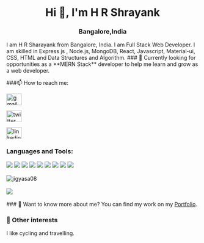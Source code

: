 

<!--
**hrshrayank/hrshrayank** is a ✨ _special_ ✨ repository because its `README.md` (this file) appears on your GitHub profile.

-->
<h1 align="center">Hi 👋, I'm H R Shrayank</h1>
<h3 align="center">Bangalore,India</h3>
I am H R Sharayank from Bangalore, India. I am Full Stack Web Developer. I am skilled in Express js , Node.js, MongoDB, React, Javascript, Material-ui, CSS, HTML and Data Structures and Algorithm.
### 🌱 Currently looking for opportunities as a **MERN Stack** developer to help me learn and grow as a web developer.

###📫 How to reach me: 

<p align="left">
   <a href="mailto:hrshrayank77@gmail.com" target="blank"><img align="center" src=" https://cdn.jsdelivr.net/npm/simple-icons@3.0.1/icons/gmail.svg" alt="gmail" height="30" width="40" /></a>
 
  <a href="https://twitter.com/hrshrayank77" target="blank"><img align="center" src="https://cdn.jsdelivr.net/npm/simple-icons@3.0.1/icons/twitter.svg" alt="twitter" height="30" width="40" /></a>

<a href="https://www.linkedin.com/in/hrshrayank/" target="blank"><img align="center" src="https://cdn.jsdelivr.net/npm/simple-icons@3.0.1/icons/linkedin.svg" alt="linkedin" height="30" width="40" /></a>

</p>

<h3 align="left">Languages and Tools:</h3>
<div>
<img src = "https://img.shields.io/badge/-HTML5-E34F26?style=flat&logo=html5&logoColor=white">
  <img src = "https://img.shields.io/badge/-CSS3-1572B6?style=flat&logo=css3&logoColor=white"> 
  <img src="https://img.shields.io/badge/-JavaScript-eed718?style=flat&logo=javascript&logoColor=ffffff"> 
  <img src="https://img.shields.io/badge/-React-000000?style=flat&logo=react&logoColor=00c8ff">
  <img src="https://img.shields.io/badge/-Redux-764abc?style=flat&logo=redux&logoColor=white">
  <img src="https://img.shields.io/badge/-Node.js-3C873A?style=flat&logo=Node.js&logoColor=white"> 
   <img src="https://img.shields.io/badge/-Express.js-787878?style=flat"> 
  <img src="https://img.shields.io/badge/-MongoDB-4DB33D?style=flat&logo=mongodb&logoColor=FFFFFF"> 
  <img src="https://img.shields.io/badge/-MySQL-F29111?style=flat&logo=mysql&logoColor=FFFFFF">
 
</div>
<br/>
<div>
  <img align="center" src="https://github-readme-stats.vercel.app/api/top-langs?username=hrshrayank&show_icons=true&locale=en&layout=compact" alt="jigyasa08" />
</div>
<br/>

<div><img src="https://github-readme-stats.vercel.app/api?username=hrshrayank&theme=highcontrast&show_icons=true"/></div>
<br/>
### 💬 Want to know more about me?
You can find my work on my <a href="https://shrayank-portfolio.netlify.app/" target="blank">Portfolio</a>.

### 👯 Other interests
I like cycling and travelling.









